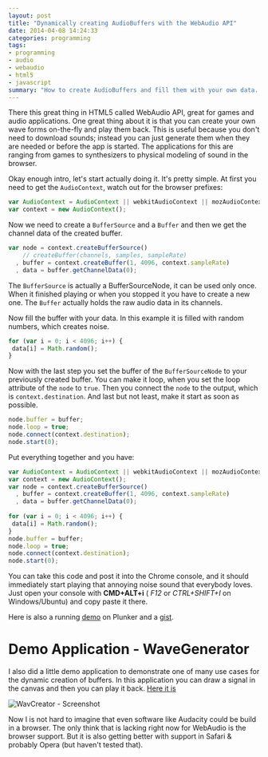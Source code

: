 ```yaml
---
layout: post
title: "Dynamically creating AudioBuffers with the WebAudio API"
date: 2014-04-08 14:24:33
categories: programming
tags:
- programming
- audio
- webaudio
- html5
- javascript
summary: "How to create AudioBuffers and fill them with your own data. And why it might be useful. Also a little demo application, I made to demonstrate what you can do with it."
---
```


There this great thing in HTML5 called WebAudio API, great for games and audio applications. One great thing about it is that you can create your own wave forms on-the-fly and play them back. This is useful because you don't need to download sounds; instead you can just generate them when they are needed or before the app is started. The applications for this are ranging from games to synthesizers to physical modeling of sound in the browser.

Okay enough intro, let's start actually doing it. It's pretty simple. At first you need to get the `AudioContext`, watch out for the browser prefixes:

```javascript
var AudioContext = AudioContext || webkitAudioContext || mozAudioContext;
var context = new AudioContext();
```

Now we need to create a `BufferSource` and a `Buffer` and then we get the channel data of the created buffer. 

```javascript
var node = context.createBufferSource()
	// createBuffer(channels, samples, sampleRate)
  , buffer = context.createBuffer(1, 4096, context.sampleRate)
  , data = buffer.getChannelData(0);
```

The `BufferSource` is actually a BufferSourceNode, it can be used only once. When it finished playing or when you stopped it you have to create a new one. The `Buffer` actually holds the raw audio data in its channels.

Now fill the buffer with your data. In this example it is filled with random numbers, which creates noise.

```javascript
for (var i = 0; i < 4096; i++) {
 data[i] = Math.random();
}
```

Now with the last step you set the buffer of the `BufferSourceNode` to your previously created buffer. You can make it loop, when you set the loop attribute of the `node` to `true`. Then you connect the `node` to the output, which is `context.destination`. And last but not least, make it start as soon as possible.

```javascript
node.buffer = buffer;
node.loop = true;
node.connect(context.destination);
node.start(0);
```

Put everything together and you have:

```javascript
var AudioContext = AudioContext || webkitAudioContext || mozAudioContext;
var context = new AudioContext();
var node = context.createBufferSource()
  , buffer = context.createBuffer(1, 4096, context.sampleRate)
  , data = buffer.getChannelData(0);
 
for (var i = 0; i < 4096; i++) {
 data[i] = Math.random();
}
node.buffer = buffer;
node.loop = true;
node.connect(context.destination);
node.start(0);
```

You can take this code and post it into the Chrome console, and it should immediately start playing that annoying noise sound that everybody loves. Just open your console with **CMD+ALT+i** ( *F12* or *CTRL+SHIFT+I* on Windows/Ubuntu) and copy paste it there.

Here is also a running [demo][plunk] on Plunker and a [gist][gist].

# Demo Application - WaveGenerator

I also did a little demo application to demonstrate one of many use cases for the dynamic creation of buffers. In this application you can draw a signal in the canvas and then you can play it back. [Here it is][exp]

![WavCreator - Screenshot]({{site.url}}/img/posts/wavcreator/wavcreator-screenshot.png)

Now I is not hard to imagine that even software like Audacity could be build in a browser. The only think that is lacking right now for WebAudio is the browser support. But it is also getting better with support in Safari & probably Opera (but haven't tested that).


[plunk]: http://run.plnkr.co/plunks/vS2eUt/
[gist]: https://gist.github.com/JustGoscha/10104318
[exp]: /experiments/wavcreator/